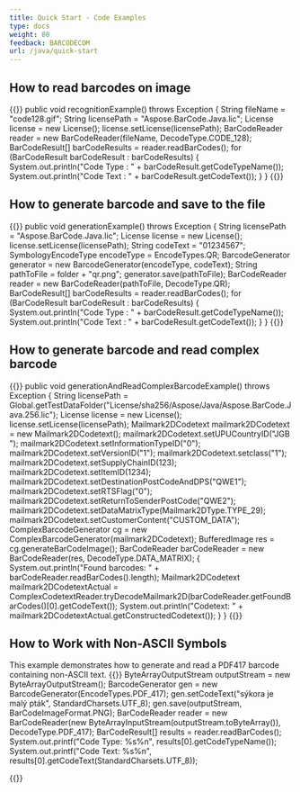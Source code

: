 ```yaml
---
title: Quick Start - Code Examples
type: docs
weight: 80
feedback: BARCODECOM
url: /java/quick-start
---
```



## **How to read barcodes on image**
{{<highlight java>}}
    public void recognitionExample() throws Exception
    {
        String fileName = "code128.gif";
        String licensePath =  "Aspose.BarCode.Java.lic";
        License license = new License();
        license.setLicense(licensePath);
        BarCodeReader reader = new BarCodeReader(fileName, DecodeType.CODE_128);
        BarCodeResult[] barCodeResults = reader.readBarCodes();
        for (BarCodeResult barCodeResult : barCodeResults)
        {
            System.out.println("Code Type : " + barCodeResult.getCodeTypeName());
            System.out.println("Code Text : " + barCodeResult.getCodeText());
    }
}
{{</highlight>}}

## **How to generate barcode and save to the file**
{{<highlight java>}}
    public void generationExample() throws Exception
    {
        String licensePath =  "Aspose.BarCode.Java.lic";
        License license = new License();
        license.setLicense(licensePath);
        String codeText = "01234567";
        SymbologyEncodeType encodeType = EncodeTypes.QR;
        BarcodeGenerator generator = new BarcodeGenerator(encodeType, codeText);
        String pathToFile = folder + "qr.png";
        generator.save(pathToFile);
        BarCodeReader reader = new BarCodeReader(pathToFile, DecodeType.QR);
        BarCodeResult[] barCodeResults = reader.readBarCodes();
        for (BarCodeResult barCodeResult : barCodeResults)
        {
            System.out.println("Code Type : " + barCodeResult.getCodeTypeName());
            System.out.println("Code Text : " + barCodeResult.getCodeText());
        }
    }
{{</highlight>}}

## **How to generate barcode and read complex barcode**
{{<highlight java>}}
public void generationAndReadComplexBarcodeExample() throws Exception
{
    String licensePath = Global.getTestDataFolder("License/sha256/Aspose/Java/Aspose.BarCode.Java.256.lic");
    License license = new License();
    license.setLicense(licensePath);
    Mailmark2DCodetext mailmark2DCodetext = new Mailmark2DCodetext();
    mailmark2DCodetext.setUPUCountryID("JGB ");
    mailmark2DCodetext.setInformationTypeID("0");
    mailmark2DCodetext.setVersionID("1");
    mailmark2DCodetext.setclass("1");
    mailmark2DCodetext.setSupplyChainID(123);
    mailmark2DCodetext.setItemID(1234);
    mailmark2DCodetext.setDestinationPostCodeAndDPS("QWE1");
    mailmark2DCodetext.setRTSFlag("0");
    mailmark2DCodetext.setReturnToSenderPostCode("QWE2");
    mailmark2DCodetext.setDataMatrixType(Mailmark2DType.TYPE_29);
    mailmark2DCodetext.setCustomerContent("CUSTOM_DATA");
    ComplexBarcodeGenerator cg = new ComplexBarcodeGenerator(mailmark2DCodetext);
    BufferedImage res = cg.generateBarCodeImage();
    BarCodeReader barCodeReader = new BarCodeReader(res, DecodeType.DATA_MATRIX);
    {
        System.out.println("Found barcodes: " + barCodeReader.readBarCodes().length);
        Mailmark2DCodetext mailmark2DCodetextActual = ComplexCodetextReader.tryDecodeMailmark2D(barCodeReader.getFoundBarCodes()[0].getCodeText());
        System.out.println("Codetext: " + mailmark2DCodetextActual.getConstructedCodetext());
    }
}
{{</highlight>}}

## **How to Work with Non-ASCII Symbols**
This example demonstrates how to generate and read a PDF417 barcode containing non-ASCII text.
{{<highlight java>}}
    ByteArrayOutputStream outputStream = new ByteArrayOutputStream();
    BarcodeGenerator gen = new BarcodeGenerator(EncodeTypes.PDF_417);
    gen.setCodeText("sýkora je malý pták", StandardCharsets.UTF_8);
    gen.save(outputStream, BarCodeImageFormat.PNG);
    BarCodeReader reader = new BarCodeReader(new ByteArrayInputStream(outputStream.toByteArray()), DecodeType.PDF_417);
    BarCodeResult[] results = reader.readBarCodes();
    System.out.printf("Code Type: %s%n", results[0].getCodeTypeName());
    System.out.printf("Code Text: %s%n", results[0].getCodeText(StandardCharsets.UTF_8));

{{</highlight>}}
